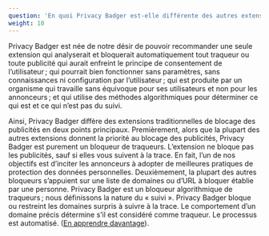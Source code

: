 ```yaml
---
question: 'En quoi Privacy Badger est-elle différente des autres extensions de blocage ?'
weight: 10
---
```


Privacy Badger est née de notre désir de pouvoir recommander une seule extension qui analyserait et bloquerait automatiquement tout traqueur ou toute publicité qui aurait enfreint le principe de consentement de l’utilisateur ; qui pourrait bien fonctionner sans paramètres, sans connaissances ni configuration par l’utilisateur ; qui est produite par un organisme qui travaille sans équivoque pour ses utilisateurs et non pour les annonceurs ; et qui utilise des méthodes algorithmiques pour déterminer ce qui est et ce qui n’est pas du suivi.

Ainsi, Privacy Badger diffère des extensions traditionnelles de blocage des publicités en deux points principaux. Premièrement, alors que la plupart des autres extensions donnent la priorité au blocage des publicités, Privacy Badger est purement un bloqueur de traqueurs. L’extension ne bloque pas les publicités, sauf si elles vous suivent à la trace. En fait, l’un de nos objectifs est d’inciter les annonceurs à adopter de meilleures pratiques de protection des données personnelles. Deuxièmement, la plupart des autres bloqueurs s’appuient sur une liste de domaines ou d’URL à bloquer établie par une personne. Privacy Badger est un bloqueur algorithmique de traqueurs ; nous définissons la nature du « suivi ». Privacy Badger bloque ou restreint les domaines surpris à suivre à la trace. Le comportement d’un domaine précis détermine s’il est considéré comme traqueur. Le processus est automatisé. ([En apprendre davantage](#Is-Privacy-Badger-compatible-with-other-extensions%2c-including-other-adblockers)).
